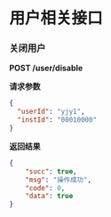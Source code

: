 # 用户相关接口
### 关闭用户
**POST  /user/disable**

**请求参数**
```json
{
  "userId": "yjy1",
  "instId": "00010000"
}
```
**返回结果**
```json
{
    "succ": true,
    "msg": "操作成功",
    "code": 0,
    "data": true
}
```